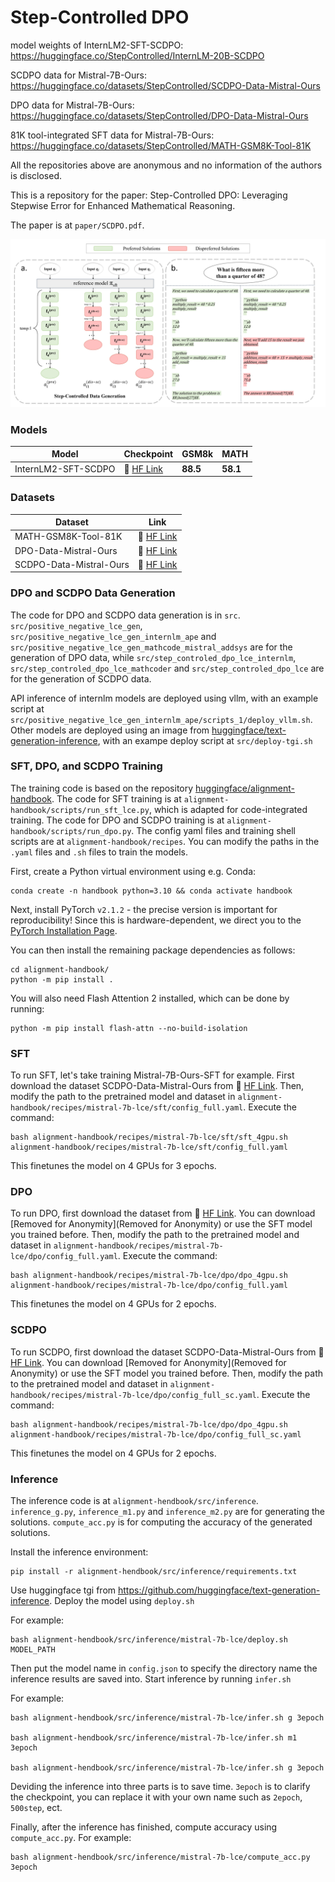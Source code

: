# Step-Controlled DPO

model weights of InternLM2-SFT-SCDPO: https://huggingface.co/StepControlled/InternLM-20B-SCDPO

SCDPO data for Mistral-7B-Ours: https://huggingface.co/datasets/StepControlled/SCDPO-Data-Mistral-Ours

DPO data for Mistral-7B-Ours: https://huggingface.co/datasets/StepControlled/DPO-Data-Mistral-Ours

81K tool-integrated SFT data for Mistral-7B-Ours: https://huggingface.co/datasets/StepControlled/MATH-GSM8K-Tool-81K

All the repositories above are anonymous and no information of the authors is disclosed.

This is a repository for the paper: Step-Controlled DPO: Leveraging Stepwise Error for Enhanced Mathematical Reasoning.

The paper is at `paper/SCDPO.pdf`.

<p align="center">
  <img src="./images/data.png">
</p>

### Models

| Model | Checkpoint | GSM8k | MATH  |
| ----- |------| ---- |-------|
| InternLM2-SFT-SCDPO | 🤗 <a href="https://huggingface.co/StepControlled/InternLM-20B-SCDPO" target="_blank">HF Link</a>| **88.5**  |  **58.1**	|


### Datasets

| Dataset | Link |
| ----- |------|
| MATH-GSM8K-Tool-81K | 🤗 <a href="https://huggingface.co/datasets/StepControlled/MATH-GSM8K-Tool-81K" target="_blank">HF Link</a>| 
| DPO-Data-Mistral-Ours | 🤗 <a href="https://huggingface.co/datasets/StepControlled/DPO-Data-Mistral-Ours" target="_blank">HF Link</a>| 
| SCDPO-Data-Mistral-Ours | 🤗 <a href="https://huggingface.co/datasets/StepControlled/SCDPO-Data-Mistral-Ours" target="_blank">HF Link</a>| 

### DPO and SCDPO Data Generation

The code for DPO and SCDPO data generation is in `src`. `src/positive_negative_lce_gen`, `src/positive_negative_lce_gen_internlm_ape` and `src/positive_negative_lce_gen_mathcode_mistral_addsys` are for the generation of DPO data, while `src/step_controled_dpo_lce_internlm`, `src/step_controled_dpo_lce_mathcoder` and `src/step_controled_dpo_lce` are for the generation of SCDPO data.

API inference of internlm models are deployed using vllm, with an example script at `src/positive_negative_lce_gen_internlm_ape/scripts_1/deploy_vllm.sh`. Other models are deployed using an image from [huggingface/text-generation-inference](https://github.com/huggingface/text-generation-inference), with an exampe deploy script at `src/deploy-tgi.sh`

### SFT, DPO, and SCDPO Training

The training code is based on the repository [huggingface/alignment-handbook](https://github.com/huggingface/alignment-handbook). The code for SFT training is at `alignment-handbook/scripts/run_sft_lce.py`, which is adapted for code-integrated training. The code for DPO and SCDPO training is at `alignment-handbook/scripts/run_dpo.py`. The config yaml files and training shell scripts are at `alignment-handbook/recipes`. You can modify the paths in the `.yaml` files and `.sh` files to train the models.

First, create a Python virtual environment using e.g. Conda:

```shell
conda create -n handbook python=3.10 && conda activate handbook
```

Next, install PyTorch `v2.1.2` - the precise version is important for reproducibility! Since this is hardware-dependent, we
direct you to the [PyTorch Installation Page](https://pytorch.org/get-started/locally/).

You can then install the remaining package dependencies as follows:

```shell
cd alignment-handbook/
python -m pip install .
```

You will also need Flash Attention 2 installed, which can be done by running:

```shell
python -m pip install flash-attn --no-build-isolation
```

### SFT

To run SFT, let's take training Mistral-7B-Ours-SFT for example. First download the dataset SCDPO-Data-Mistral-Ours from 🤗 <a href="Removed for Anonymity" target="_blank">HF Link</a>. Then, modify the path to the pretrained model and dataset in `alignment-handbook/recipes/mistral-7b-lce/sft/config_full.yaml`. Execute the command:

```
bash alignment-handbook/recipes/mistral-7b-lce/sft/sft_4gpu.sh alignment-handbook/recipes/mistral-7b-lce/sft/config_full.yaml
```

This finetunes the model on 4 GPUs for 3 epochs.

### DPO

To run DPO, first download the dataset from 🤗 <a href="Removed for Anonymity" target="_blank">HF Link</a>. You can download [Removed for Anonymity](Removed for Anonymity) or use the SFT model you trained before. Then, modify the path to the pretrained model and dataset in `alignment-handbook/recipes/mistral-7b-lce/dpo/config_full.yaml`. Execute the command:

```
bash alignment-handbook/recipes/mistral-7b-lce/dpo/dpo_4gpu.sh alignment-handbook/recipes/mistral-7b-lce/dpo/config_full.yaml
```

This finetunes the model on 4 GPUs for 2 epochs.

### SCDPO

To run SCDPO, first download the dataset SCDPO-Data-Mistral-Ours from 🤗 <a href="Removed for Anonymity" target="_blank">HF Link</a>. You can download [Removed for Anonymity](Removed for Anonymity) or use the SFT model you trained before. Then, modify the path to the pretrained model and dataset in `alignment-handbook/recipes/mistral-7b-lce/dpo/config_full_sc.yaml`. Execute the command:

```
bash alignment-handbook/recipes/mistral-7b-lce/dpo/dpo_4gpu.sh alignment-handbook/recipes/mistral-7b-lce/dpo/config_full_sc.yaml
```

This finetunes the model on 4 GPUs for 2 epochs.

### Inference

The inference code is at `alignment-hendbook/src/inference`. `inference_g.py`, `inference_m1.py` and `inference_m2.py` are for generating the solutions. `compute_acc.py` is for computing the accuracy of the generated solutions.

Install the inference environment:

```
pip install -r alignment-hendbook/src/inference/requirements.txt
```

Use huggingface tgi from https://github.com/huggingface/text-generation-inference. Deploy the model using `deploy.sh`

For example:
```
bash alignment-hendbook/src/inference/mistral-7b-lce/deploy.sh MODEL_PATH
```

Then put the model name in `config.json` to specify the directory name the inference results are saved into. Start inference by running `infer.sh`

For example:
```
bash alignment-hendbook/src/inference/mistral-7b-lce/infer.sh g 3epoch

bash alignment-hendbook/src/inference/mistral-7b-lce/infer.sh m1 3epoch

bash alignment-hendbook/src/inference/mistral-7b-lce/infer.sh g 3epoch
```

Deviding the inference into three parts is to save time. `3epoch` is to clarify the checkpoint, you can replace it with your own name such as `2epoch`, `500step`, ect.

Finally, after the inference has finished, compute accuracy using `compute_acc.py`. For example:

```
bash alignment-hendbook/src/inference/mistral-7b-lce/compute_acc.py 3epoch
```


